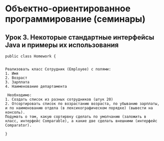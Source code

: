 # Объектно-ориентированное программирование (семинары)

## Урок 3. Некоторые стандартные интерфейсы Java и примеры их использования
```
public class Homework {

  
Реализовать класс Сотрудник (Employee) c полями:
1. Имя
2. Возраст
3. Зарплата
4. Наименование департамента

 Необходимо:
1. Создать список из разных сотрудников (штук 20)
2. Отсортировать список по возрастанию возраста, по убыванию зарплаты, и по наименованию отдела (в лексикографическом порядке) (вывести на консоль).
Подумать о том, какую сортирвку сделать по умолчанию (заложить в класс, интерфейс Comparable), а какие две сделать внешними (интерфейс Comparator).

}
```